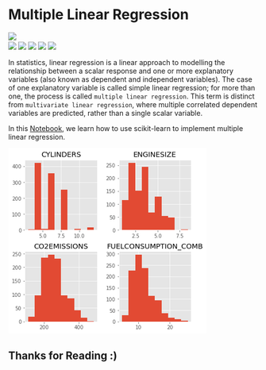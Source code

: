 # Multiple Linear Regression

![](http://ForTheBadge.com/images/badges/made-with-python.svg) <br>
![](https://img.shields.io/badge/jupyter-6.2.0-ff7a05?style=for-the-badge&logo=Jupyter)
![](https://img.shields.io/badge/pandas-1.2.3-150458?style=for-the-badge&logo=pandas)
![](https://img.shields.io/badge/numpy-1.19.2-013243style=for-the-badge&logo=NumPy)
![](https://img.shields.io/badge/matplotlib-3.3.4-224099?style=for-the-badge)
![](https://img.shields.io/badge/scikit_learn-0.24.1-F7931E?style=for-the-badge&logo=scikit-learn)

In statistics, linear regression is a linear approach to modelling the relationship between a scalar response and one or more explanatory variables (also known as dependent and independent variables). The case of one explanatory variable is called simple linear regression; for more than one, the process is called `multiple linear regression`. This term is distinct from `multivariate linear regression`, where multiple correlated dependent variables are predicted, rather than a single scalar variable.

In this [Notebook](Notebook.ipynb), we learn how to use scikit-learn to implement multiple linear regression. 

![](img.png)

## Thanks for Reading :)
